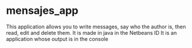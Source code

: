 # mensajes_app
This application allows you to write messages, say who the author is, then read, edit and delete them.
It is made in java in the Netbeans ID
It is an application whose output is in the console
